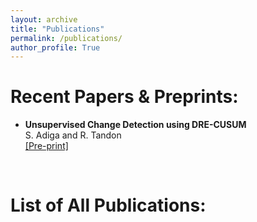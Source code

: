 ```yaml
---
layout: archive
title: "Publications"
permalink: /publications/
author_profile: True
---
```


Recent Papers & Preprints:
============================
* <b>Unsupervised Change Detection using DRE-CUSUM</b>
<br>S. Adiga and R. Tandon 
<br> <a href="[https://arxiv.org/pdf/2308.00177](https://arxiv.org/pdf/2201.11678.pdf)">[Pre-print]</a>
<br>


List of All Publications:
==========================




